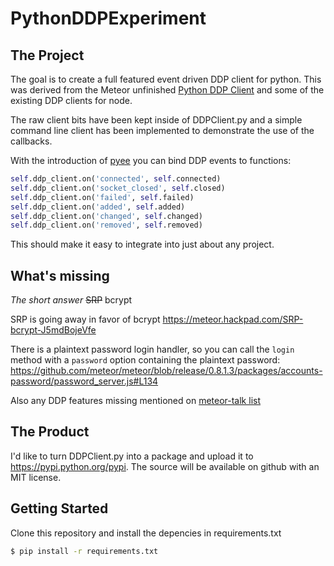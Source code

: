 PythonDDPExperiment
===================

## The Project
The goal is to create a full featured event driven DDP client for python. This was derived from the Meteor unfinished [Python DDP Client](https://github.com/meteor/meteor/tree/devel/examples/unfinished/python-ddp-client) and some of the existing DDP clients for node.

The raw client bits have been kept inside of DDPClient.py and a simple command line client has been implemented to demonstrate the use of the callbacks.

With the introduction of [pyee](https://github.com/jesusabdullah/pyee) you can bind DDP events to functions:

```python
self.ddp_client.on('connected', self.connected)
self.ddp_client.on('socket_closed', self.closed)
self.ddp_client.on('failed', self.failed)
self.ddp_client.on('added', self.added)
self.ddp_client.on('changed', self.changed)
self.ddp_client.on('removed', self.removed)
```

This should make it easy to integrate into just about any project.

## What's missing
_The short answer_ ~~SRP~~ bcrypt

SRP is going away in favor of bcrypt <https://meteor.hackpad.com/SRP-bcrypt-J5mdBojeVfe>

There is a plaintext password login handler, so you can call the `login` method with a `password` option containing the plaintext password: <https://github.com/meteor/meteor/blob/release/0.8.1.3/packages/accounts-password/password_server.js#L134>

Also any DDP features missing mentioned on [meteor-talk list](https://groups.google.com/forum/#!forum/meteor-talk)

## The Product

I'd like to turn DDPClient.py into a package and upload it to <https://pypi.python.org/pypi>. The source will be available on github with an MIT license.

## Getting Started
Clone this repository and install the depencies in requirements.txt

```bash
$ pip install -r requirements.txt
```